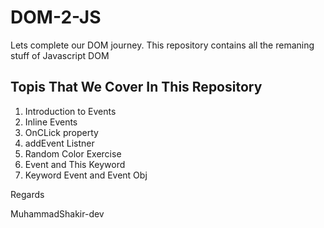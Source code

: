 # DOM-2-JS
<p>Lets complete our DOM journey. This repository contains all the remaning stuff of Javascript DOM </p>
<h2>Topis That We Cover In This Repository</h2>

<ol>
    <li>Introduction to Events</li>
    <li>Inline Events</li>
    <li>OnCLick property</li>
    <li>addEvent Listner</li>
    <li>Random Color Exercise</li>
    <li>Event and This Keyword</li>
    <li>Keyword Event and Event Obj</li>
</ol>

<p>Regards</p>
<p>MuhammadShakir-dev</p>
